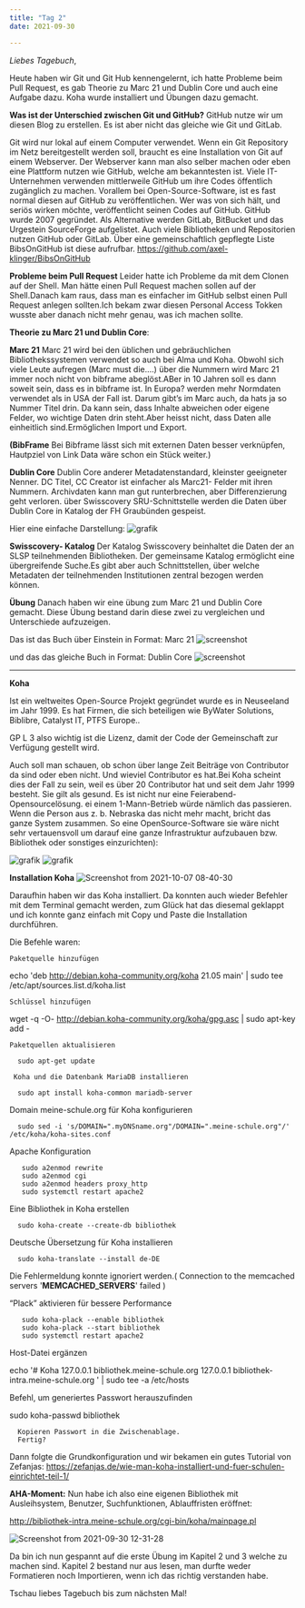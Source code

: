 ```yaml
---
title: "Tag 2"
date: 2021-09-30

---
```

_Liebes Tagebuch_,


Heute haben wir Git und Git Hub kennengelernt, ich hatte Probleme beim Pull Request, es gab Theorie zu Marc 21 und Dublin Core und auch eine Aufgabe dazu.
Koha wurde installiert und Übungen dazu gemacht.

**Was ist der Unterschied zwischen Git und GitHub?**
GitHub nutze wir um diesen Blog zu erstellen. Es ist aber nicht das gleiche wie Git und GitLab.

Git wird nur lokal auf einem Computer verwendet. Wenn ein Git Repository im Netz bereitgestellt werden soll, braucht es eine Installation von Git auf einem Webserver. Der Webserver kann man also selber machen oder eben eine Plattform nutzen wie GitHub, welche am bekanntesten ist. Viele IT-Unternehmen verwenden mittlerweile GitHub um ihre Codes öffentlich zugänglich zu machen. Vorallem bei Open-Source-Software, ist es fast normal diesen auf GitHub zu veröffentlichen. Wer was von sich hält, und seriös wirken möchte, veröffentlicht seinen Codes auf GitHub. GitHub wurde 2007 gegründet. Als Alternative werden GitLab, BitBucket und das Urgestein SourceForge aufgelistet. Auch viele Bibliotheken und Repositorien nutzen GitHub oder GitLab. Über eine gemeinschaftlich gepflegte Liste BibsOnGitHub ist diese aufrufbar. https://github.com/axel-klinger/BibsOnGitHub



**Probleme beim Pull Request**
Leider hatte ich Probleme da mit dem Clonen auf der Shell. Man hätte einen Pull Request machen sollen auf der Shell.Danach kam raus, dass man es einfacher im GitHub selbst einen Pull Request anlegen sollten.Ich bekam zwar diesen Personal Access Tokken wusste aber danach nicht mehr genau, was ich machen sollte. 



**Theorie zu Marc 21 und Dublin Core**:

**Marc 21** 
Marc 21 wird bei den üblichen und gebräuchlichen Bibliothekssystemen verwendet so auch bei Alma und Koha.
Obwohl sich viele Leute aufregen (Marc must die....) über die Nummern wird Marc 21 immer noch nicht von bibframe abeglöst.ABer in 10 Jahren soll es dann soweit sein, dass es in bibframe ist. In Europa? werden mehr Normdaten verwendet als in USA der Fall ist.
Darum gibt’s im Marc auch, da hats ja so Nummer Titel drin.
Da kann sein, dass Inhalte abweichen oder eigene Felder, wo wichtige Daten drin steht.Aber heisst nicht, dass Daten alle einheitlich sind.Ermöglichen Import und Export.

**(BibFrame** Bei Bibframe lässt sich mit externen Daten besser verknüpfen, Hautpziel von Link Data wäre schon ein Stück weiter.)


**Dublin Core**
Dublin Core anderer Metadatenstandard, kleinster geeigneter Nenner.
DC Titel, CC Creator ist einfacher als Marc21- Felder mit ihren Nummern.
Archivdaten kann man gut runterbrechen, aber Differenzierung geht verloren.
über Swisscovery  SRU-Schnittstelle werden die Daten über Dublin Core in Katalog der FH Graubünden gespeist.


Hier eine einfache Darstellung:
![grafik](https://user-images.githubusercontent.com/90834735/135484783-ba68c0bd-1bb3-4d98-9186-0f78515a319b.png)


**Swisscovery- Katalog**
Der Katalog Swisscovery beinhaltet die Daten der an SLSP teilnehmenden Bibliotheken.
Der gemeinsame Katalog ermöglicht eine übergreifende Suche.Es gibt aber auch Schnittstellen, über welche Metadaten der teilnehmenden Institutionen zentral bezogen werden können.
   


**Übung**
Danach haben wir eine übung zum Marc 21 und Dublin Core gemacht. 
Diese Übung bestand darin diese zwei zu vergleichen und Unterschiede aufzuzeigen.

Das ist das Buch über Einstein in Format: Marc 21
![screenshot](https://user-images.githubusercontent.com/90834735/135485365-123bfbb9-1b6d-4371-9a40-54ccf48f138d.png)

und das das gleiche Buch in Format: Dublin Core
![screenshot](https://user-images.githubusercontent.com/90834735/135485410-b8a8fb51-2fa3-46c8-9599-340084e69a05.png)


 
    
-------------------------------------------------------------------------------------------


**Koha**

Ist ein weltweites Open-Source Projekt gegründet wurde es in Neuseeland im Jahr 1999.
Es hat Firmen, die sich beteiligen wie ByWater Solutions,  Biblibre, Catalyst IT, PTFS Europe..

GP L 3 also wichtig ist die Lizenz, damit der Code der Gemeinschaft zur Verfügung gestellt wird.

Auch soll man schauen, ob schon über lange Zeit Beiträge von Contributor da sind oder eben nicht. Und wieviel Contributor es hat.Bei Koha scheint dies der Fall zu sein, weil es über 20 Contributor hat und seit dem Jahr 1999 besteht. Sie gilt als gesund. Es ist nicht nur eine Feierabend-Opensourcelösung. 
ei einem 1-Mann-Betrieb würde nämlich das passieren. Wenn die Person aus z. b. Nebraska das nicht mehr macht, bricht das ganze System zusammen. So eine OpenSource-Software sie wäre nicht sehr vertauensvoll um darauf eine ganze Infrastruktur aufzubauen bzw. Bibliothek oder sonstiges einzurichten):

![grafik](https://user-images.githubusercontent.com/90834735/135480512-22706bf0-e948-4d8c-a635-b745f873a465.png)
![grafik](https://user-images.githubusercontent.com/90834735/135481217-a0129ced-7102-47ea-8a29-18ab59af94b0.png)


**Installation Koha**
![Screenshot from 2021-10-07 08-40-30](https://user-images.githubusercontent.com/90834735/150388943-f8856c48-5d3b-45f2-823b-d0346a6bb799.png)

Daraufhin haben wir das Koha installiert. Da konnten auch wieder Befehler mit dem Terminal gemacht werden, zum Glück hat das diesemal
geklappt und ich konnte ganz einfach mit Copy und Paste die Installation durchführen.

Die Befehle waren:


    Paketquelle hinzufügen

echo 'deb http://debian.koha-community.org/koha 21.05 main' | sudo tee /etc/apt/sources.list.d/koha.list

    Schlüssel hinzufügen

wget -q -O- http://debian.koha-community.org/koha/gpg.asc | sudo apt-key add -

    Paketquellen aktualisieren

      sudo apt-get update 

     Koha und die Datenbank MariaDB installieren

      sudo apt install koha-common mariadb-server

   Domain meine-schule.org für Koha konfigurieren

      sudo sed -i 's/DOMAIN=".myDNSname.org"/DOMAIN=".meine-schule.org"/' /etc/koha/koha-sites.conf

   Apache Konfiguration

       sudo a2enmod rewrite
       sudo a2enmod cgi
       sudo a2enmod headers proxy_http 
       sudo systemctl restart apache2

Eine Bibliothek in Koha erstellen

      sudo koha-create --create-db bibliothek

Deutsche Übersetzung für Koha installieren

      sudo koha-translate --install de-DE

Die Fehlermeldung konnte ignoriert werden.( Connection to the memcached servers '__MEMCACHED_SERVERS__' failed )

“Plack” aktivieren für bessere Performance

       sudo koha-plack --enable bibliothek
       sudo koha-plack --start bibliothek
       sudo systemctl restart apache2

   Host-Datei ergänzen

   echo '# Koha
   127.0.0.1 bibliothek.meine-schule.org
   127.0.0.1 bibliothek-intra.meine-schule.org
   ' | sudo tee -a /etc/hosts

   Befehl, um generiertes Passwort herauszufinden

   sudo koha-passwd bibliothek

      Kopieren Passwort in die Zwischenablage.
      Fertig?

Dann folgte die Grundkonfiguration und wir bekamen ein gutes Tutorial von Zefanjas:
https://zefanjas.de/wie-man-koha-installiert-und-fuer-schulen-einrichtet-teil-1/

**AHA-Moment:** Nun habe ich also eine eigenen Bibliothek mit Ausleihsystem, Benutzer, Suchfunktionen, Ablauffristen eröffnet:

http://bibliothek-intra.meine-schule.org/cgi-bin/koha/mainpage.pl

![Screenshot from 2021-09-30 12-31-28](https://user-images.githubusercontent.com/90834735/150386681-1cc9cd7f-752d-492a-8151-93501f72df88.png)



Da bin ich nun gespannt auf die erste Übung im Kapitel 2 und 3 welche zu machen sind. Kapitel 2 bestand nur aus lesen, man durfte weder Formatieren noch Importieren, wenn ich das richtig verstanden habe.




Tschau liebes Tagebuch bis zum nächsten Mal!
